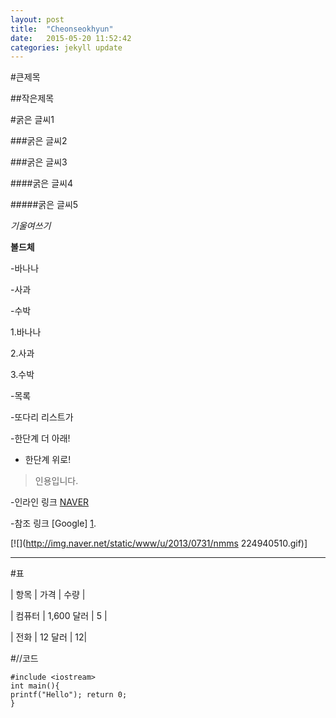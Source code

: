 ```yaml
---
layout: post
title:  "Cheonseokhyun"
date:   2015-05-20 11:52:42
categories: jekyll update
---
```

#큰제목

##작은제목

#굵은 글씨1

###굵은 글씨2 

###굵은 글씨3

####굵은 글씨4

#####굵은 글씨5

*기울여쓰기*

**볼드체**

-바나나

-사과

-수박

1.바나나

2.사과

3.수박

-목록

 -또다리 리스트가

  -한단계 더 아래!

 - 한단계 위로!

>인용입니다.

-인라인 링크 [NAVER](http://www.naver.com/)

-참조 링크 [Google] [1].

[1]: http://www.google.com/

[![](http://img.naver.net/static/www/u/2013/0731/nmms 224940510.gif)]

---

#표

| 항목 | 가격 | 수량 |

| 컴퓨터 | 1,600 달러 | 5 |

| 전화 | 12 달러 | 12|



#//코드

```
#include <iostream> 
int main(){ 
printf("Hello"); return 0;
}
```





